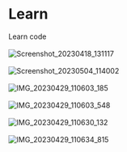 # Learn
Learn code
<br><br>
![Screenshot_20230418_131117](https://user-images.githubusercontent.com/116552870/236163405-340f32d3-c17f-4c55-baea-e8b1a228fa1d.jpg)
<br><br>
![Screenshot_20230504_114002](https://user-images.githubusercontent.com/116552870/236163589-8ba1f482-e464-4596-ac55-7c3c5b74214d.jpg)
<br><br>
![IMG_20230429_110603_185](https://user-images.githubusercontent.com/116552870/236633803-b69fd24b-ff8a-4af0-88e8-b0e366e9942f.jpg)
<br><br>
![IMG_20230429_110603_548](https://user-images.githubusercontent.com/116552870/236633824-b7b5fdec-f66b-41f3-9e3e-49a5f241d1b4.jpg)
<br><br>
![IMG_20230429_110630_132](https://user-images.githubusercontent.com/116552870/236633836-b57d9934-2c2f-496b-9610-e7cb69525598.jpg)
<br><br>
![IMG_20230429_110634_815](https://user-images.githubusercontent.com/116552870/236633842-0f4aef7b-8da3-4cd5-964c-dab21a18901e.jpg)
